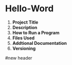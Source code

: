 # Hello-Word


1. **Project Title**
2. **Description**
3. **How to Run a Program**
4. **Files Used**
5. **Addtional Documentation**
6. **Versioning** 


#new header
